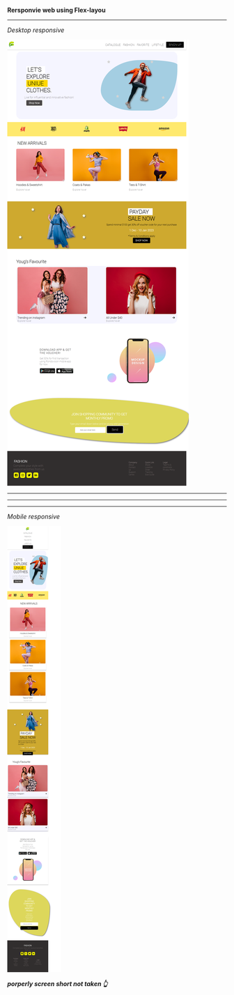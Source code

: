 **Rersponvie web using Flex-layou**
___

*Desktop responsive*

<img src="destop-output.png">

___
___
___

*Mobile responsive*

<img src="mobile-resp.png">

***porperly screen short not taken 👆***